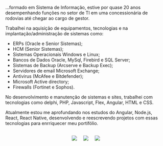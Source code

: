 ...formado em Sistema de Informação, estive por quase 20 anos desempenhando funções no setor de TI em uma concessionária de rodovias até chegar ao cargo de gestor.

Trabalhei na aquisição de equipamentos, tecnologias e na implantação/administração de sistemas como:

 - ERPs (Oracle e Senior Sistemas);
 - HCM (Senior Sistemas);
 - Sistemas Operacionais Windows e Linux;
 - Bancos de Dados Oracle, MySql, Firebird e SQL Server;
 - Sistemas de Backup (Arcserve e Backup Exec);
 - Servidores de email Microsoft Exchange;
 - Antivirus (McAfee e Bitdefender);
 - Microsoft Active directory;
 - Firewalls (Fortinet e Sophos).

No desenvolvimento e manutenção de sistemas e sites, trabalhei com tecnologias como delphi, PHP, Javascript, Flex, Angular, HTML e CSS.

Atualmente estou me aprofundando nos estudos do Angular, Node.js, React, React Native, desenvolvendo e reescrevendo projetos com essas tecnologias para enrriquecer meu portifólio.

<div style="display: flex; justify-content: center; margin-top: 30px; column-gap: 20px">
	<a href = "https://wa.me/5542999154343">
		<img loading="lazy" src="https://img.shields.io/badge/WhatsApp-25D366?style=for-the-badge&logo=whatsapp&logoColor=white" target="_blank">
	</a>
	<a href = "mailto:rmarcinhuk@hotmail.com">
		<img loading="lazy" src="https://img.shields.io/badge/Gmail-D14836?style=for-the-badge&logo=gmail&logoColor=white" target="_blank">
	</a>
	<a href="https://www.linkedin.com/in/rodrigo-marcinhuk-2a001a97" target="_blank">
		<img loading="lazy" src="https://img.shields.io/badge/-LinkedIn-%230077B5?style=for-the-badge&logo=linkedin&logoColor=white" target="_blank">
	</a>
</div>
